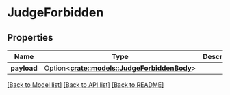 # JudgeForbidden

## Properties

Name | Type | Description | Notes
------------ | ------------- | ------------- | -------------
**payload** | Option<[**crate::models::JudgeForbiddenBody**](JudgeForbiddenBody.md)> |  | [optional]

[[Back to Model list]](../README.md#documentation-for-models) [[Back to API list]](../README.md#documentation-for-api-endpoints) [[Back to README]](../README.md)


